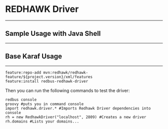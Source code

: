 # REDHAWK Driver #
***

## Sample Usage with Java Shell ##
***


## Base Karaf Usage ##
***

	feature:repo-add mvn:redhawk/redhawk-feature/${project.version}/xml/features
	feature:install redbus-redhawk-driver


	
Then you can run the following commands to test the driver: 

	redbus console
	groovy #puts you in command console 
	import redhawk.driver.* #Imports Redhawk Driver dependencies into console 
	rh = new RedhawkDriver("localhost", 2809) #Creates a new driver 
	rh.domains #Lists your domains...	